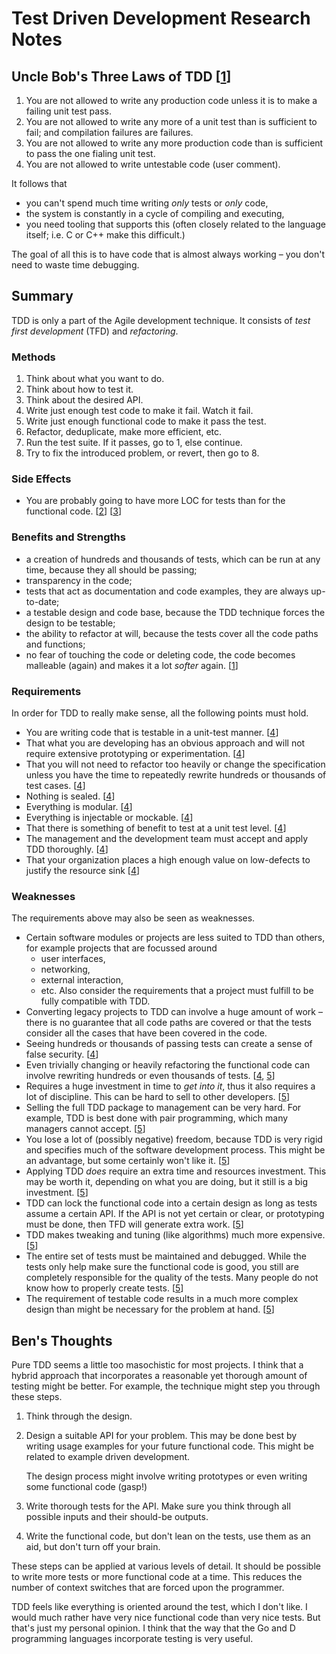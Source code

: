 Test Driven Development Research Notes
======================================

Uncle Bob's Three Laws of TDD \[[1][1]\]
--------------------------------------

 1. You are not allowed to write any production code unless it is to make
    a failing unit test pass.
 2. You are not allowed to write any more of a unit test than is sufficient
    to fail; and compilation failures are failures.
 3. You are not allowed to write any more production code than is sufficient
    to pass the one fialing unit test.
 4. You are not allowed to write untestable code (user comment).

It follows that

 - you can't spend much time writing *only* tests or *only* code,
 - the system is constantly in a cycle of compiling and executing,
 - you need tooling that supports this (often closely related to the
   language itself; i.e. C or C++ make this difficult.)

The goal of all this is to have code that is almost always working – you
don't need to waste time debugging.

Summary
-------

TDD is only a part of the Agile development technique. It consists of *test
first development* (TFD) and *refactoring*.

### Methods

 1. Think about what you want to do.
 2. Think about how to test it.
 3. Think about the desired API.
 5. Write just enough test code to make it fail. Watch it fail.
 6. Write just enough functional code to make it pass the test.
 7. Refactor, deduplicate, make more efficient, etc.
 8. Run the test suite. If it passes, go to 1, else continue.
 9. Try to fix the introduced problem, or revert, then go to 8.

### Side Effects

 - You are probably going to have more LOC for tests than for the functional
   code. \[[2][2]\] \[[3][3]\]

### Benefits and Strengths

 - a creation of hundreds and thousands of tests, which can be run at any
   time, because they all should be passing;
 - transparency in the code;
 - tests that act as documentation and code examples, they are always
   up-to-date;
 - a testable design and code base, because the TDD technique forces the
   design to be testable;
 - the ability to refactor at will, because the tests cover all the code
   paths and functions;
 - no fear of touching the code or deleting code, the code becomes malleable
   (again) and makes it a lot *softer* again. \[[1][1]\]

### Requirements

In order for TDD to really make sense, all the following points must hold.

 - You are writing code that is testable in a unit-test manner. \[[4][4]\]
 - That what you are developing has an obvious approach and will not require
   extensive prototyping or experimentation. \[[4][4]\]
 - That you will not need to refactor too heavily or change the
   specification unless you have the time to repeatedly rewrite hundreds
   or thousands of test cases. \[[4][4]\]
 - Nothing is sealed. \[[4][4]\]
 - Everything is modular. \[[4][4]\]
 - Everything is injectable or mockable. \[[4][4]\]
 - That there is something of benefit to test at a unit test level. \[[4][4]\]
 - The management and the development team must accept and apply TDD
   thoroughly. \[[4][4]\]
 - That your organization places a high enough value on low-defects to
   justify the resource sink \[[4][4]\]

### Weaknesses

The requirements above may also be seen as weaknesses.

 - Certain software modules or projects are less suited to TDD than others,
   for example projects that are focussed around
    * user interfaces,
    * networking,
    * external interaction,
    * etc.
   Also consider the requirements that a project must fulfill to be fully
   compatible with TDD.
 - Converting legacy projects to TDD can involve a huge amount of work
   – there is no guarantee that all code paths are covered or that the tests
   consider all the cases that have been covered in the code.
 - Seeing hundreds or thousands of passing tests can create a sense of false
   security. \[[4][4]\]
 - Even trivially changing or heavily refactoring the functional code can
   involve rewriting hundreds or even thousands of tests. \[[4][4], [5][5]\]
 - Requires a huge investment in time to *get into it*, thus it also
   requires a lot of discipline. This can be hard to sell to other
   developers. \[[5][5]\]
 - Selling the full TDD package to management can be very hard. For example,
   TDD is best done with pair programming, which many managers cannot
   accept. \[[5][5]\]
 - You lose a lot of (possibly negative) freedom, because TDD is very rigid
   and specifies much of the software development process. This might be
   an advantage, but some certainly won't like it. \[[5][5]\]
 - Applying TDD *does* require an extra time and resources investment. This
   may be worth it, depending on what you are doing, but it still is a big
   investment. \[[5][5]\]
 - TDD can lock the functional code into a certain design as long as tests
   assume a certain API. If the API is not yet certain or clear, or
   prototyping must be done, then TFD will generate extra work. \[[5][5]\]
 - TDD makes tweaking and tuning (like algorithms) much more expensive.
   \[[5][5]\]
 - The entire set of tests must be maintained and debugged. While the tests
   only help make sure the functional code is good, you still are completely
   responsible for the quality of the tests. Many people do not know how to
   properly create tests. \[[5][5]\]
 - The requirement of testable code results in a much more complex design
   than might be necessary for the problem at hand. \[[5][5]\]

Ben's Thoughts
--------------

Pure TDD seems a little too masochistic for most projects. I think that a
hybrid approach that incorporates a reasonable yet thorough amount of
testing might be better. For example, the technique might step you through
these steps.

 1. Think through the design.
 2. Design a suitable API for your problem. This may be done best by writing
    usage examples for your future functional code. This might be related to
    example driven development.

    The design process might involve writing prototypes or even writing some
    functional code (gasp!)
 3. Write thorough tests for the API. Make sure you think through all
    possible inputs and their should-be outputs.
 4. Write the functional code, but don't lean on the tests, use them as an
    aid, but don't turn off your brain.

These steps can be applied at various levels of detail. It should be
possible to write more tests or more functional code at a time. This reduces
the number of context switches that are forced upon the programmer.

TDD feels like everything is oriented around the test, which I don't like.
I would much rather have very nice functional code than very nice tests.
But that's just my personal opinion. I think that the way that the Go and
D programming languages incorporate testing is very useful.

[1]: http://butunclebob.com/ArticleS.UncleBob.TheThreeRulesOfTdd
[2]: http://www.sqlite.org/testing.html
[3]: http://c2.com/cgi/wiki?TestDrivenDevelopment "Test Driven Development"
[4]: http://programmers.stackexchange.com/questions/5560/what-are-the-disadvantages-of-test-first-programming "What are the disadvantages of test-first programming?"
[5]: http://stackoverflow.com/questions/64333/disadvantages-of-test-driven-development "Disadvantages of Test Driven Development"

